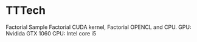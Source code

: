 # TTTech
Factorial Sample
Factorial CUDA kernel,  Factorial OPENCL and CPU.
GPU: Nvidida GTX 1060
CPU: Intel core i5
